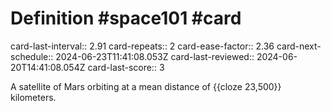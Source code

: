 # Definition #space101 #card
card-last-interval:: 2.91
card-repeats:: 2
card-ease-factor:: 2.36
card-next-schedule:: 2024-06-23T11:41:08.053Z
card-last-reviewed:: 2024-06-20T14:41:08.054Z
card-last-score:: 3

A satellite of Mars orbiting at a mean distance of {{cloze 23,500}} kilometers.